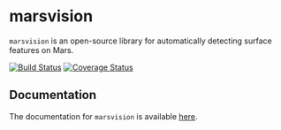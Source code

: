 marsvision
======

`marsvision` is an open-source library for automatically detecting surface features on Mars.

[![Build Status](https://travis-ci.org/dpalencia/marsvision.svg?branch=master)](https://travis-ci.org/marsvision/marsvision)
[![Coverage Status](https://coveralls.io/repos/github/dpalencia/marsvision/badge.svg?branch=master)](https://coveralls.io/github/dpalencia/marsvision?branch=master)

Documentation
-------------

The documentation for ``marsvision`` is available [here](https://marsvision.github.io/marsvision/build/index.html).